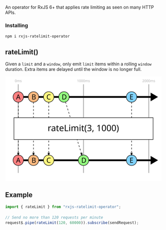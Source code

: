 An operator for RxJS 6+ that applies rate limiting as seen on many HTTP APIs.

### Installing

```sh
npm i rxjs-ratelimit-operator
```

## rateLimit()

Given a `limit` and a `window`, only emit `limit` items within a rolling `window` duration. Extra items are delayed until the window is no longer full.

![rateLimit marble diagram](https://github.com/Alexander-Prime/rxjs-ratelimit-operator/raw/master/diagram.svg?sanitize=true)

## Example

```ts
import { rateLimit } from "rxjs-ratelimit-operator";

// Send no more than 120 requests per minute
request$.pipe(rateLimit(120, 60000)).subscribe(sendRequest);
```
